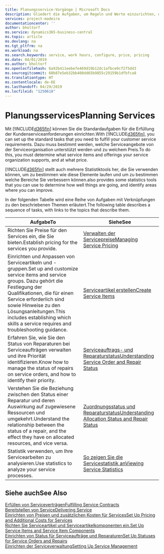 ```yaml
---
title: Planungsservice-Vorgänge | Microsoft Docs
description: Gliedert die Aufgaben, um Regeln und Werte einzurichten, um Ihre Servicerichtlinien und Arbeitsgänge zu definieren.
services: project-madeira
documentationcenter: ''
author: bholtorf
ms.service: dynamics365-business-central
ms.topic: article
ms.devlang: na
ms.tgt_pltfrm: na
ms.workload: na
ms.search.keywords: service, work hours, configure, price, pricing
ms.date: 04/01/2019
ms.author: bholtorf
ms.openlocfilehash: 6a92b411eebe7e469d19b12dc1afbce9cf2f5dd3
ms.sourcegitcommit: 60b87e5eb32bb408dd65b9855c29159b1dfbfca8
ms.translationtype: HT
ms.contentlocale: de-DE
ms.lasthandoff: 04/29/2019
ms.locfileid: "1250618"
---
```

# <a name="planning-services"></a><span data-ttu-id="4fd55-103">Planungsservices</span><span class="sxs-lookup"><span data-stu-id="4fd55-103">Planning Services</span></span>
<span data-ttu-id="4fd55-104">Mit [!INCLUDE[d365fin](includes/d365fin_md.md)] können Sie die Standardaufgaben für die Erfüllung der Kundenserviceanforderungen einrichten.</span><span class="sxs-lookup"><span data-stu-id="4fd55-104">With [!INCLUDE[d365fin](includes/d365fin_md.md)], you can set up the standard tasks that you need to fulfill your customer service requirements.</span></span> <span data-ttu-id="4fd55-105">Dazu muss bestimmt werden, welche Serviceangebote von der Serviceorganisation unterstützt werden und zu welchem Preis.</span><span class="sxs-lookup"><span data-stu-id="4fd55-105">To do this, you must determine what service items and offerings your service organization supports, and at what price.</span></span>   

[!INCLUDE[d365fin](includes/d365fin_md.md)] <span data-ttu-id="4fd55-106">stellt auch mehrere Statistiktools her, die Sie verwenden können, um zu bestimmen wie diese Elemente laufen und um zu bestimmen welche Bereiche Sie verbessern können.</span><span class="sxs-lookup"><span data-stu-id="4fd55-106">also provides some statistics tools that you can use to determine how well things are going, and identify areas where you can improve.</span></span>
  
<span data-ttu-id="4fd55-107">In der folgenden Tabelle wird eine Reihe von Aufgaben mit Verknüpfungen zu den beschriebenen Themen erläutert.</span><span class="sxs-lookup"><span data-stu-id="4fd55-107">The following table describes a sequence of tasks, with links to the topics that describe them.</span></span>   
  
|<span data-ttu-id="4fd55-108">**Aufgabe**</span><span class="sxs-lookup"><span data-stu-id="4fd55-108">**To**</span></span>|<span data-ttu-id="4fd55-109">**Siehe**</span><span class="sxs-lookup"><span data-stu-id="4fd55-109">**See**</span></span>|  
|------------|-------------|  
|<span data-ttu-id="4fd55-110">Richten Sie Preise für den Services ein, die Sie bieten.</span><span class="sxs-lookup"><span data-stu-id="4fd55-110">Establish pricing for the services you provide.</span></span>|[<span data-ttu-id="4fd55-111">Verwalten der Servicepreise</span><span class="sxs-lookup"><span data-stu-id="4fd55-111">Managing Service Pricing</span></span>](service-service-price-management.md)|
|<span data-ttu-id="4fd55-112">Einrichten und Anpassen von Serviceartikeln und -gruppen.</span><span class="sxs-lookup"><span data-stu-id="4fd55-112">Set up and customize service items and service groups.</span></span> <span data-ttu-id="4fd55-113">Dazu gehört die Festlegung der Qualifikationen, die für einen Service erforderlich sind sowie Hinweise zu den Lösungsanleitungen.</span><span class="sxs-lookup"><span data-stu-id="4fd55-113">This includes establishing which skills a service requires and troubleshooting guidance.</span></span>| [<span data-ttu-id="4fd55-114">Serviceartikel erstellen</span><span class="sxs-lookup"><span data-stu-id="4fd55-114">Create Service Items</span></span>](service-how-to-create-service-items.md)|  
|<span data-ttu-id="4fd55-115">Erfahren Sie, wie Sie den Status von Reparaturen bei Serviceaufträgen verwalten und ihre Priorität identifizieren.</span><span class="sxs-lookup"><span data-stu-id="4fd55-115">Know how to manage the status of repairs on service orders, and how to identify their priority.</span></span>|[<span data-ttu-id="4fd55-116">Serviceauftrags- und Reparaturstatus</span><span class="sxs-lookup"><span data-stu-id="4fd55-116">Understanding Service Order and Repair Status</span></span>](service-service-order-status-and-repair-status.md)|  
|<span data-ttu-id="4fd55-117">Verstehen Sie die Beziehung zwischen den Status einer Reparatur und deren Auswirkung auf zugewiesene Ressourcen und umgekehrt.</span><span class="sxs-lookup"><span data-stu-id="4fd55-117">Understand the relationship between the status of a repair, and the effect they have on allocated resources, and vice versa.</span></span>|[<span data-ttu-id="4fd55-118">Zuordnungsstatus und Reparaturstatus</span><span class="sxs-lookup"><span data-stu-id="4fd55-118">Understanding Allocation Status and Repair Status</span></span>](service-allocation-status-and-repair-status.md)|  
|<span data-ttu-id="4fd55-119">Statistik verwenden, um Ihre Servicearbeiten zu analysieren.</span><span class="sxs-lookup"><span data-stu-id="4fd55-119">Use statistics to analyze your service processes.</span></span> | [<span data-ttu-id="4fd55-120">So zeigen Sie die Servicestatistik an</span><span class="sxs-lookup"><span data-stu-id="4fd55-120">Viewing Service Statistics</span></span>](service-service-statistics.md) |

## <a name="see-also"></a><span data-ttu-id="4fd55-121">Siehe auch</span><span class="sxs-lookup"><span data-stu-id="4fd55-121">See Also</span></span>
[<span data-ttu-id="4fd55-122">Erfüllen von Serviceverträgen</span><span class="sxs-lookup"><span data-stu-id="4fd55-122">Fulfilling Service Contracts</span></span>](service-fulfill-service-contracts.md)  
[<span data-ttu-id="4fd55-123">Bereitstellen von Service</span><span class="sxs-lookup"><span data-stu-id="4fd55-123">Delivering Service</span></span>](service-deliver-service.md)  
[<span data-ttu-id="4fd55-124">Einrichten von Preisen und zusätzlichen Kosten für Services</span><span class="sxs-lookup"><span data-stu-id="4fd55-124">Set Up Pricing and Additional Costs for Services</span></span>](service-how-setup-service-costs-pricing.md)  
[<span data-ttu-id="4fd55-125">Richten Sie Serviceartikel und Serviceartikelkomponenten ein.</span><span class="sxs-lookup"><span data-stu-id="4fd55-125">Set Up Service Items and Service Item Components</span></span>](service-how-setup-service-items.md)  
[<span data-ttu-id="4fd55-126">Einrichten von Status für Serviceaufträge und Reparaturen</span><span class="sxs-lookup"><span data-stu-id="4fd55-126">Set Up Statuses for Service Orders and Repairs</span></span>](service-order-repair-status.md)  
[<span data-ttu-id="4fd55-127">Einrichten der Serviceverwaltung</span><span class="sxs-lookup"><span data-stu-id="4fd55-127">Setting Up Service Management</span></span>](service-setup-service.md)  
